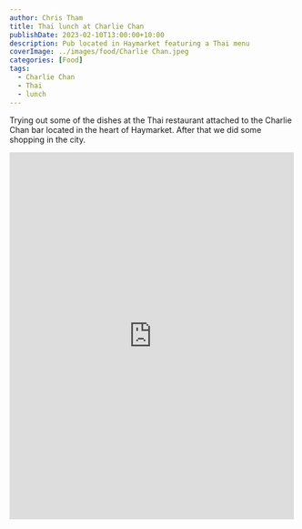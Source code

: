 ```yaml
---
author: Chris Tham
title: Thai lunch at Charlie Chan
publishDate: 2023-02-10T13:00:00+10:00
description: Pub located in Haymarket featuring a Thai menu
coverImage: ../images/food/Charlie Chan.jpeg
categories: [Food]
tags:
  - Charlie Chan
  - Thai
  - lunch
---
```


Trying out some of the dishes at the Thai restaurant attached to the Charlie Chan bar located
in the heart of Haymarket. After that we did some shopping in the city.

<iframe src="https://www.facebook.com/plugins/post.php?href=https%3A%2F%2Fwww.facebook.com%2Fchris1.tham%2Fposts%2Fpfbid0jVs3tEJrqZDbuUVGpTbhn7Fw9m7KhBNg8LrYSV8sNvPEPHLoGAnkFRDrdqyC3Vjul&show_text=true&width=500" width="500" height="645" style="border:none;overflow:hidden" scrolling="no" frameborder="0" allowfullscreen="true" allow="autoplay; clipboard-write; encrypted-media; picture-in-picture; web-share"></iframe>
